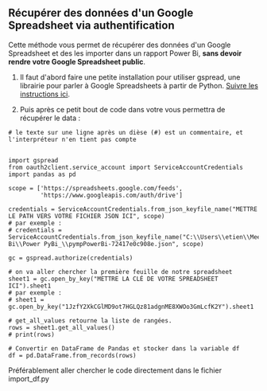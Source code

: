 ## Récupérer des données d'un Google Spreadsheet via authentification

Cette méthode vous permet de récupérer des données d'un Google Spreadsheet et des les importer dans un rapport Power Bi, **sans devoir rendre votre Google Spreadsheet public**. 

1. Il faut d'abord faire une petite installation pour utiliser gspread, une librairie pour parler à Google Spreadsheets à partir de Python. [Suivre les instructions ici](https://gspread.readthedocs.io/en/latest/oauth2.html). 

2. Puis après ce petit bout de code dans votre vous permettra de récupérer le data : 

```
# le texte sur une ligne après un dièse (#) est un commentaire, et l'interpréteur n'en tient pas compte


import gspread
from oauth2client.service_account import ServiceAccountCredentials
import pandas as pd

scope = ['https://spreadsheets.google.com/feeds',
         'https://www.googleapis.com/auth/drive']

credentials = ServiceAccountCredentials.from_json_keyfile_name("METTRE LE PATH VERS VOTRE FICHIER JSON ICI", scope)
# par exemple : 
# credentials = ServiceAccountCredentials.from_json_keyfile_name("C:\\Users\\etien\\MeetUp Bi\\Power PyBi_\\pympPowerBi-72417e0c908e.json", scope)

gc = gspread.authorize(credentials)

# on va aller chercher la première feuille de notre spreadsheet
sheet1 = gc.open_by_key("METTRE LA CLÉ DE VOTRE SPREADSHEET ICI").sheet1
# par exemple : 
# sheet1 = gc.open_by_key("1JzfY2XkCGlMD9ot7HGLQz81adgnME8XWOo3GmLcfK2Y").sheet1

# get_all_values retourne la liste de rangées.
rows = sheet1.get_all_values()
# print(rows)

# Convertir en DataFrame de Pandas et stocker dans la variable df
df = pd.DataFrame.from_records(rows)
```

Préférablement aller chercher le code directement dans le fichier import_df.py
